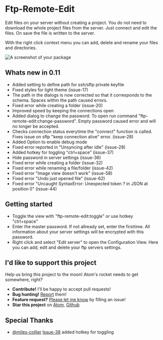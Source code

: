 # Ftp-Remote-Edit

Edit files on your server without creating a project.
You do not need to download the whole project files from the server.
Just connect and edit the files. On save the file is written to the server.   

With the right click context menu you can add, delete and rename your files and directories.

![A screenshot of your package](https://raw.githubusercontent.com/h3imdall/ftp-remote-edit/master/screenshot.png)

## Whats new in 0.11
- Added setting to define path for ssh/sftp private keyfile
- Fixed styles for light theme (issue-17)
- The path in the dialogs is now corrected so that it corresponds to the schema. Spaces within the path caused errors.
- Fixed error while creating a folder (issue-20)
- Improved speed by keeping the connections open
- Added dialog to change the password. To open run command "ftp-remote-edit:change-password". Empty password caused error and will no longer be accepted.
- Checks connection status everytime the "connect" function is called. Fixes issue on sftp "keep connection alive" error. (issue-28)
- Added Option to enable debug mode
- Fixed error reported in "Unsyncing after idle" (issue-28)
- Added hotkey for toggling "ctrl+space" (issue-37)
- Hide password in server settings (issue-36)
- Fixed error while creating a folder (issue-32)
- Fixed error while renaming a file/folder (issue-42)
- Fixed error "Image view doesn't work" (issue-58)
- Fixed error "Undo just opened file" (issue-62)
- Fixed error "Uncaught SyntaxError: Unexpected token ? in JSON at position 0" (issue-44)


## Getting started
- Toggle the view with "ftp-remote-edit:toggle" or use hotkey "ctrl+space"
- Enter the master password. If not allready set, enter the firsttime. All information about your server settings will be encrypted with this password.
- Right click and select "Edit server" to open the Configuration View. Here you can add, edit and delete your ftp servers settings.

## I'd like to support this project
Help us bring this project to the moon! Atom's rocket needs to get somewhere, right?
- **Contribute!** I'll be happy to accept pull requests!
- **Bug hunting!** [Report](https://github.com/h3imdall/ftp-remote-edit/issues) them!
- **Feature request?** [Please let me know](https://github.com/h3imdall/ftp-remote-edit/issues) by filling an issue!
- **Star this project** on [Atom](https://atom.io/packages/ftp-remote-edit), [Github](https://github.com/h3imdall/ftp-remote-edit)

## Special Thanks
 - [@miles-collier](https://github.com/miles-collier) [Issue-38](https://github.com/h3imdall/ftp-remote-edit/pull/38) added hotkey for toggling  
